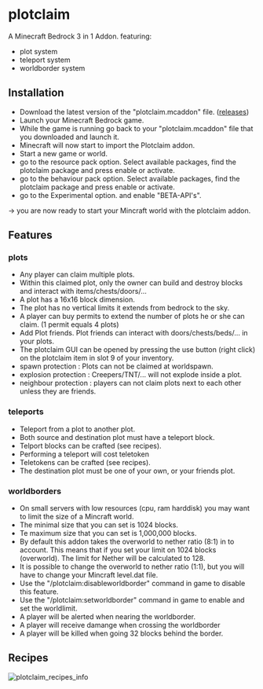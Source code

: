 # plotclaim
A Minecraft Bedrock 3 in 1 Addon.
featuring:
- plot system
- teleport system
- worldborder system

## Installation
- Download the latest version of the "plotclaim.mcaddon" file. ([releases](https://github.com/wiposoftware/plotclaim/releases))
- Launch your Minecraft Bedrock game.
- While the game is running go back to your "plotclaim.mcaddon" file that you downloaded and launch it.
- Minecraft will now start to import the Plotclaim addon.
- Start a new game or world.
- go to the resource pack option. Select available packages, find the plotclaim package and press enable or activate.
- go to the behaviour pack option. Select available packages, find the plotclaim package and press enable or activate.
- go to the Experimental option. and enable "BETA-API's".

-> you are now ready to start your Mincraft world with the plotclaim addon.

## Features
### plots
- Any player can claim multiple plots.
- Within this claimed plot, only the owner can build and destroy blocks and interact with items/chests/doors/...
- A plot has a 16x16 block dimension.
- The plot has no vertical limits it extends from bedrock to the sky.
- A player can buy permits to extend the number of plots he or she can claim. (1 permit equals 4 plots)
- Add Plot friends. Plot friends can interact with doors/chests/beds/... in your plots.
- The plotclaim GUI can be opened by pressing the use button (right click) on the plotclaim item in slot 9 of your inventory.
- spawn protection : Plots can not be claimed at worldspawn.
- explosion protection : Creepers/TNT/... will not explode inside a plot.
- neighbour protection : players can not claim plots next to each other unless they are friends.
### teleports
- Teleport from a plot to another plot.
- Both source and destination plot must have a teleport block. 
- Telport blocks can be crafted (see recipes).
- Performing a teleport will cost teletoken 
- Teletokens can be crafted (see recipes).
- The destination plot must be one of your own, or your friends plot.
### worldborders
- On small servers with low resources (cpu, ram harddisk) you may want to limit the size of a Mincraft world.
- The minimal size that you can set is 1024 blocks.
- Te maximum size that you can set is 1,000,000 blocks.
- By default this addon takes the overworld to nether ratio (8:1) in to account. This means that if you set your limit on 1024 blocks (overworld). The limit for Nether will be calculated to 128.  
- It is possible to change the overworld to nether ratio (1:1), but you will have to change your Mincraft level.dat file.
- Use the "/plotclaim:disableworldborder" command in game to disable this feature.
- Use the "/plotclaim:setworldborder" command in game to enable and set the worldlimit.
- A player will be alerted when nearing the worldborder.
- A player will receive damange when crossing the worldborder
- A player will be killed when going 32 blocks behind the border.

## Recipes
![plotclaim_recipes_info](https://github.com/user-attachments/assets/a0cc79c1-148f-4eb7-9b69-2edc17414494)


